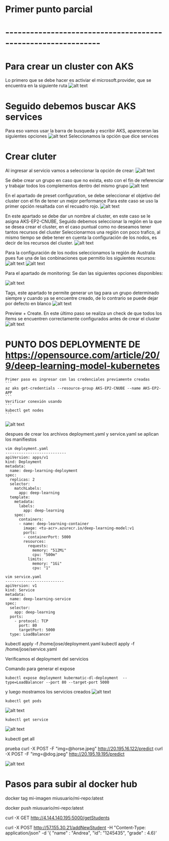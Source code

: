 # Primer punto parcial
# -------------------------------------------------------------
#  Para crear un cluster con AKS
Lo primero que se debe hacer es activiar el microsoft.provider, que se encuentra en la siguiente ruta
![alt text](image.png)

# Seguido debemos buscar AKS services
Para eso vamos usar la barra de busqueda y escribir AKS, apareceran las siguientes opciones
![alt text](image-1.png)
Seleccionamos la opción que dice services

# Crear cluter
Al ingresar al servicio vamos a seleccionar la opción de crear:
![alt text](image-2.png)

Se debe crear un grupo en caso que no exista, esto con el fin de referenciar y trabajar todos los complementos dentro del mismo grupo
![alt text](image-3.png)

En el apartado de preset configuration, se debe seleccionar el objetivo del cluster con el fin de tener un mejor performance 
Para este caso se uso la primer opción resaltada con el recuadro rojo.
![alt text](image-4.png)

En este apartado se debe dar un nombre al cluster, en este caso se le asigna AKS-EP2-CNUBE, 
Seguido debemos seleccionar la región en la que se desea crear el cluster, en el caso puntual como no deseamos tener tantos recursos del cluster
Seleccionarmos una región con poco trafico, al mismo tiempo se debe tener en cuenta la configuración de los nodos, es decir de los recursos del cluster.
![alt text](image-5.png)

Para la configuración de los nodos seleccionamos la región de Australia pues fue una de las conbinaciones que permitio los siguientes recursos:
![alt text](image-11.png)
![alt text](image-10.png)

Para el apartado de monitoring:
Se dan las siguientes opciones disponibles:

![alt text](image-7.png)

Tags, este apartado te permite generar un tag para un grupo determinado siempre y cuando ya se encuentre creado, de lo contrario se puede dejar por defecto en blanco
![alt text](image-8.png)

Preview + Create. En este último paso se realiza un check de que todos los ítems se encuentren correctamente configurados antes de crear el cluster
![alt text](image-9.png)


# PUNTO DOS DEPLOYMENTE DE https://opensource.com/article/20/9/deep-learning-model-kubernetes
    Primer paso es ingresar con las credenciales previamente creadas 
    ```
    az aks get-credentials --resource-group AKS-EP2-CNUBE --name AKS-EP2-APP
    ```
    Verificar conexión usando 
    ```
    kubectl get nodes
    ```
![alt text](image-12.png)

despues de crear los archivos deployment.yaml y service.yaml se aplican los manifiestos
```
vim deployment.yaml
---------------------------
apiVersion: apps/v1
kind: Deployment
metadata:
  name: deep-learning-deployment
spec:
  replicas: 2
  selector:
    matchLabels:
      app: deep-learning
  template:
    metadata:
      labels:
        app: deep-learning
    spec:
      containers:
      - name: deep-learning-container
        image: <tu-acr>.azurecr.io/deep-learning-model:v1
        ports:
        - containerPort: 5000
        resources:
          requests:
            memory: "512Mi"
            cpu: "500m"
          limits:
            memory: "1Gi"
            cpu: "1"

```
```
vim service.yaml
--------------------------
apiVersion: v1
kind: Service
metadata:
  name: deep-learning-service
spec:
  selector:
    app: deep-learning
  ports:
    - protocol: TCP
      port: 80
      targetPort: 5000
  type: LoadBalancer
```
kubectl apply -f /home/jose/deployment.yaml
kubectl apply -f /home/jose/service.yaml

Verificamos el deployment del servicios

Comando para generar el expose 
```
kubectl expose deployment kubermatic-dl-deployment  --type=LoadBalancer --port 80 --target-port 5000
```
y luego mostramos los servicios creados
![alt text](image-15.png)


```
kubectl get pods
```
![alt text](image-13.png)

```
kubectl get service
```
![alt text](image-14.png)

kubectl get all


prueba 
curl -X POST -F "img=@horse.jpeg" http://20.195.16.122/predict
curl -X POST -F "img=@dog.jpeg" http://20.195.19.195/predict

![alt text](image-16.png)

# Pasos para subir al docker hub

docker tag mi-imagen miusuario/mi-repo:latest

docker push miusuario/mi-repo:latest


curl -X GET http://4.144.140.195:5000/getStudents


curl -X POST http://57.155.30.21/addNewStudent -H "Content-Type: application/json" -d '{ "name" : "Andrea", "id": "1245435", "grade" : 4.6}'  